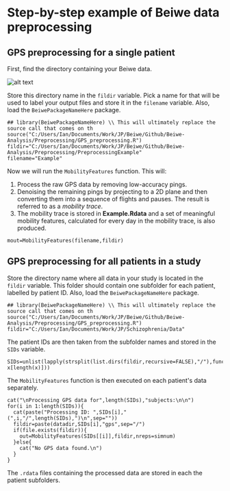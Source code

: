 
# Step-by-step example of Beiwe data preprocessing
## GPS preprocessing for a single patient

First, find the directory containing your Beiwe data.

![alt text](https://github.com/onnela-lab/Beiwe-Analysis/blob/master/Preprocessing/PreprocessingExample/screencapfinddirectory.png "Logo Title Text 1")

Store this directory name in the `fildir` variable. Pick a name for that will be used to label your output files and store it in the `filename` variable. Also, load the `BeiwePackageNameHere` package.

```
## library(BeiwePackageNameHere) \\ This will ultimately replace the source call that comes on th
source("C:/Users/Ian/Documents/Work/JP/Beiwe/Github/Beiwe-Analysis/Preprocessing/GPS_preprocessing.R")
fildir="C:/Users/Ian/Documents/Work/JP/Beiwe/Github/Beiwe-Analysis/Preprocessing/PreprocessingExample"
filename="Example"
```

Now we will run the `MobilityFeatures` function. This will:

1. Process the raw GPS data by removing low-accuracy pings.
2. Denoising the remaining pings by projecting to a 2D plane and then converting them into a sequence of flights and pauses. The result is referred to as a *mobility trace*.
3. The mobility trace is stored in **Example.Rdata** and a set of meaningful mobility features, calculated for every day in the mobility trace, is also produced.

```
mout=MobilityFeatures(filename,fildir)
```

## GPS preprocessing for all patients in a study

Store the directory name where all data in your study is located in the `fildir` variable. This folder should contain one subfolder for each patient, labelled by patient ID. Also, load the `BeiwePackageNameHere` package.

```
## library(BeiwePackageNameHere) \\ This will ultimately replace the source call that comes on th
source("C:/Users/Ian/Documents/Work/JP/Beiwe/Github/Beiwe-Analysis/Preprocessing/GPS_preprocessing.R")
fildir="C:/Users/Ian/Documents/Work/JP/Schizophrenia/Data"
```

The patient IDs are then taken from the subfolder names and stored in the `SIDs` variable.
```
SIDs=unlist(lapply(strsplit(list.dirs(fildir,recursive=FALSE),"/"),function(x) x[length(x)]))
```

The `MobilityFeatures` function is then executed on each patient's data separately. 
```
cat("\nProcessing GPS data for",length(SIDs),"subjects:\n\n")
for(i in 1:length(SIDs)){
  cat(paste("Processing ID: ",SIDs[i]," (",i,"/",length(SIDs),")\n",sep=""))
  fildir=paste(datadir,SIDs[i],"gps",sep="/")
  if(file.exists(fildir)){
    out=MobilityFeatures(SIDs[[i]],fildir,nreps=simnum)    
  }else{
    cat("No GPS data found.\n")
  }
}
```
The `.rdata` files containing the processed data are stored in each the patient subfolders.

